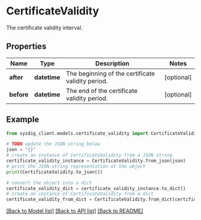 # CertificateValidity

The certificate validity interval.

## Properties

Name | Type | Description | Notes
------------ | ------------- | ------------- | -------------
**after** | **datetime** | The beginning of the certificate validity period. | [optional] 
**before** | **datetime** | The end of the certificate validity period. | [optional] 

## Example

```python
from sysdig_client.models.certificate_validity import CertificateValidity

# TODO update the JSON string below
json = "{}"
# create an instance of CertificateValidity from a JSON string
certificate_validity_instance = CertificateValidity.from_json(json)
# print the JSON string representation of the object
print(CertificateValidity.to_json())

# convert the object into a dict
certificate_validity_dict = certificate_validity_instance.to_dict()
# create an instance of CertificateValidity from a dict
certificate_validity_from_dict = CertificateValidity.from_dict(certificate_validity_dict)
```
[[Back to Model list]](../README.md#documentation-for-models) [[Back to API list]](../README.md#documentation-for-api-endpoints) [[Back to README]](../README.md)


